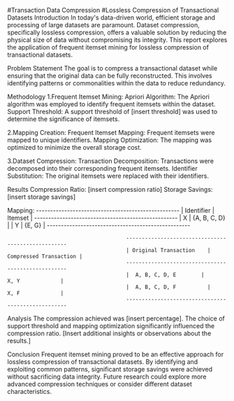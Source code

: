 #Transaction Data Compression
                          #Lossless Compression of Transactional Datasets
Introduction
  In today's data-driven world, efficient storage and processing of large datasets are paramount. Dataset compression, specifically lossless compression, offers a valuable     solution by reducing the physical size of data without compromising its integrity. This report explores the application of frequent itemset mining for lossless compression   of transactional datasets.

Problem Statement
  The goal is to compress a transactional dataset while ensuring that the original data can be fully reconstructed. This involves identifying patterns or commonalities 
  within the data to reduce redundancy.

Methodology
  1.Frequent Itemset Mining:
    Apriori Algorithm: The Apriori algorithm was employed to identify frequent itemsets within the dataset.
    Support Threshold: A support threshold of [insert threshold] was used to determine the significance of itemsets.
  
  2.Mapping Creation:
    Frequent Itemset Mapping: Frequent itemsets were mapped to unique identifiers.
    Mapping Optimization: The mapping was optimized to minimize the overall storage cost.
  
  3.Dataset Compression:
    Transaction Decomposition: Transactions were decomposed into their corresponding frequent itemsets.
    Identifier Substitution: The original itemsets were replaced with their identifiers.

Results
Compression Ratio: [insert compression ratio]
Storage Savings: [insert storage savings]

Mapping:
                                          ---------------------------------------------------
                                          | Identifier	          |       Itemset           |
                                          ---------------------------------------------------
                                          |  X                    |        {A, B, C, D}     |
                                          |  Y                   	|        {E, G}           |
                                          ---------------------------------------------------

                                          ---------------------------------------------------
                                          | Original Transaction	|  Compressed Transaction |
                                          ---------------------------------------------------
                                          |  A, B, C, D, E	      |        X, Y             |
                                          |  A, B, C, D, F       	|        X, F             |
                                          ---------------------------------------------------
Analysis
The compression achieved was [insert percentage]. The choice of support threshold and mapping optimization significantly influenced the compression ratio. [Insert additional insights or observations about the results.]

Conclusion
Frequent itemset mining proved to be an effective approach for lossless compression of transactional datasets. By identifying and exploiting common patterns, significant storage savings were achieved without sacrificing data integrity. Future research could explore more advanced compression techniques or consider different dataset characteristics.

